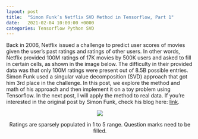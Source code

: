 ```yaml
---
layout: post
title:  "Simon Funk’s Netflix SVD Method in Tensorflow, Part 1"
date:   2021-02-04 10:00:00 +0000
categories: Tensorflow Python SVD
---
```


Back in 2006, Netflix issued a challenge to predict user scores of movies given the user’s past ratings and ratings of other users. In other words, Netflix provided 100M ratings of 17K movies by 500K users and asked to fill in certain cells, as shown in the image below. The difficulty in their provided data was that only 100M ratings were present out of 8.5B possible entries. Simon Funk used a singular value decomposition (SVD) approach that got him 3rd place in the challenge. In this post, we explore the method and math of his approach and then implement it on a toy problem using Tensorflow. In the next post, I will apply the method to real data. If you’re interested in the original post by Simon Funk, check his blog here: [link](https://sifter.org/~simon/journal/20061211.html).

<p align="center">
  <img src="https://github.com/TemugeB/temugeb.github.io/blob/main/_posts/images/matrix_example?raw=true">
</p>
<p align="center">
Ratings are sparsely populated in 1 to 5 range. Question marks need to be filled.
</p>
